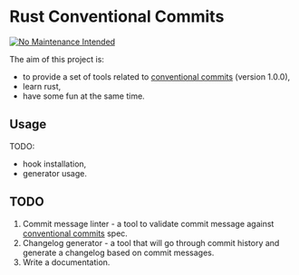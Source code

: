 # Rust Conventional Commits

[![No Maintenance Intended](http://unmaintained.tech/badge.svg)](http://unmaintained.tech/)

The aim of this project is:
- to provide a set of tools related to [conventional commits][0] (version 1.0.0),
- learn rust,
- have some fun at the same time.

## Usage

TODO:

- hook installation,
- generator usage.

## TODO

1. Commit message linter - a tool to validate commit message against [conventional commits][0] spec.
2. Changelog generator - a tool that will go through commit history and generate a changelog based on commit messages.
3. Write a documentation.

[0]: https://www.conventionalcommits.org/en/v1.0.0/
